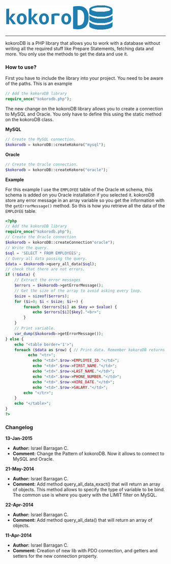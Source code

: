 
![logo](assets/logo_01.png)

---

kokoroDB is a PHP library that allows you to work with a database without writing all the required stuff like Prepare Statements, fetching data and more. You only use the methods to get the data and use it.

### How to use?

First you have to include the library into your project. You need to be aware of the paths. This is an example

```php
// Add the kokoroDB library
require_once("kokorodb.php");
```

The new change on the kokoroDB library allows you to create a connection to MySQL and Oracle. You only have to define this using the static method on the kokoroDB class.

**MySQL**
```php
// Create the MySQL connection.
$kokorodb = kokoroDB::createKokoro("mysql");
```

**Oracle**
```php
// Create the Oracle connection.
$kokorodb = kokoroDB::createKokoro("oracle");
```

**Example**

For this example I use the `EMPLOYEE` table of the Oracle `HR` schema, this schema is added on you Oracle installation if you selected it. kokoroDB store any error message in an array variable so you get the information with the `getErrorMessage()` method.  So this is how you retrieve all the data of the `EMPLOYEE` table.

```php
<?php
// Add the kokoroDB library
require_once("kokorodb.php");
// Create the Oracle connection
$kokorodb = kokoroDB::createConnection"oracle");
// Write the query.
$sql = 'SELECT * FROM EMPLOYEES';
// Query all data passing the query.
$data = $kokorodb->query_all_data($sql);
// check that there are not errors.
if (!$data) {
	// Extract the error messages
	$errors = $kokorodb->getErrorMessage();
	// Get the size of the array to avoid asking every loop.
	$size = sizeof($errors);
	for ($i=0; $i < $size; $i++) {
		foreach ($errors[$i] as $key => $value) {
			echo $errors[$i][$key]."<br>";
		}
	}
	// Print variable.
    var_dump($kokorodb->getErrorMessage());
} else {
	echo "<table border='1'>";
	foreach ($data as $row) { // Print data. Remember kokoroDB returns an Object so we access its properties.
		  echo "<tr>";
			echo "<td>".$row->EMPLOYEE_ID."</td>";
			echo "<td>".$row->FIRST_NAME."</td>";
			echo "<td>".$row->LAST_NAME."</td>";
			echo "<td>".$row->PHONE_NUMBER."</td>";
			echo "<td>".$row->HIRE_DATE."</td>";
			echo "<td>".$row->SALARY."</td>";
		echo "</tr>";
    }
    echo "</table>";
}
?>
```

### Changelog

**13-Jan-2015**
* **Author:** Israel Barragan C.
* **Comment:** Change the Pattern of kokoroDB. Now it allows to connect to MySQL and Oracle.

**21-May-2014**
* **Author:** Israel Barragan C.
* **Comment:** Add method query_all_data_exact() that will return an array of objects. This method allows to specify the
     		 	type of variable to be bind. The common use is where you query with the LIMIT filter on MySQL.

**22-Apr-2014**
* **Author:** Israel Barragan C.
* **Comment:** Add method query_all_data() that will return an array of objects.

**11-Apr-2014**
* **Author:** Israel Barragan C.
* **Comment:** Creation of new lib with PDO connection, and getters and setters for the new connection property.
